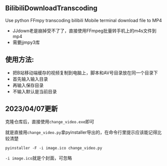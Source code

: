 ## BilibiliDownloadTranscoding

Use python FFmpy transcoding bilibili Mobile terminal download file to MP4 
+ JJdown老是崩掉受不了了，直接使用FFmpeg批量转手机上的m4s文件到mp4
+ 需要jjmpy3库

## 使用方法:

+ 把B站移动端缓存的视频复制到电脑上，脚本和AV号目录放在同一个目录下
+ 首先输入输入目录
+ 再输入保存目录
+    不输入默认是当前目录

## 2023/04/07更新

克隆仓库后，直接使用`change_video.exe`即可

就是直接用`change_video.py`拿pyinstaller导出的，在命令行里提示应该能记得比较清楚

```
pyinstaller -F -i image.ico change_video.py
```

`-i image.ico`就是个封面，可忽略

